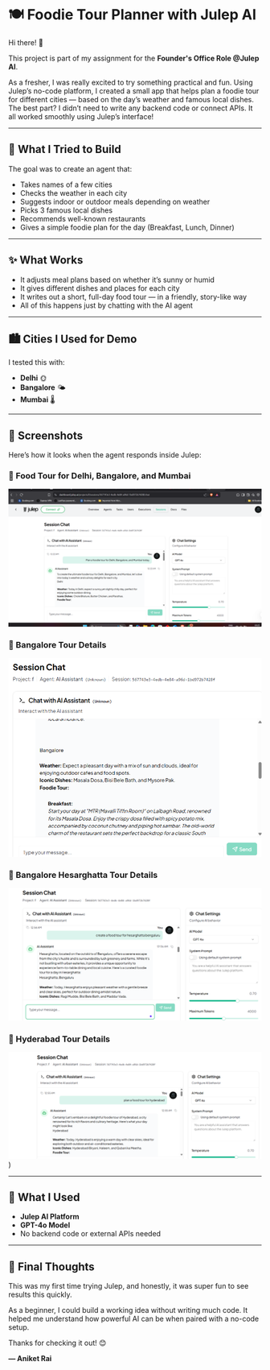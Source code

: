 # 🍽️ Foodie Tour Planner with Julep AI

Hi there! 👋

This project is part of my assignment for the **Founder's Office Role @Julep AI**.

As a fresher, I was really excited to try something practical and fun. Using Julep’s no-code platform, I created a small app that helps plan a foodie tour for different cities — based on the day’s weather and famous local dishes. The best part? I didn’t need to write any backend code or connect APIs. It all worked smoothly using Julep’s interface!

---

## 🧠 What I Tried to Build

The goal was to create an agent that:
- Takes names of a few cities
- Checks the weather in each city
- Suggests indoor or outdoor meals depending on weather
- Picks 3 famous local dishes
- Recommends well-known restaurants
- Gives a simple foodie plan for the day (Breakfast, Lunch, Dinner)

---

## ✨ What Works

- It adjusts meal plans based on whether it’s sunny or humid
- It gives different dishes and places for each city
- It writes out a short, full-day food tour — in a friendly, story-like way
- All of this happens just by chatting with the AI agent

---

## 🏙️ Cities I Used for Demo

I tested this with:
- **Delhi** 🌞
- **Bangalore** 🌤️
- **Mumbai** 🌡️

---

## 📸 Screenshots

Here’s how it looks when the agent responds inside Julep:

### 📍 Food Tour for Delhi, Bangalore, and Mumbai  
![Delhi + Chat Screenshot](./{8FCE60DE-5880-4CA8-915E-1CBE7C16D16E}.png)

### 📍 Bangalore Tour Details  
![Bangalore Tour Screenshot](./{29822D6B-8AC3-48ED-A526-F6A884E220A6}.png)

### 📍 Bangalore Hesarghatta Tour Details  
![Hearghatta Tour Screenshot](./{13DD3050-5626-4E05-B2B4-23A314763C0B}.png)

### 📍 Hyderabad Tour Details  
![Hyderabad Tour Screenshot](./image.png)
)


---

## 🔧 What I Used

- **Julep AI Platform**
- **GPT-4o Model**
- No backend code or external APIs needed

---

## 🙌 Final Thoughts

This was my first time trying Julep, and honestly, it was super fun to see results this quickly.

As a beginner, I could build a working idea without writing much code. It helped me understand how powerful AI can be when paired with a no-code setup.

Thanks for checking it out! 😊

**— Aniket Rai**
